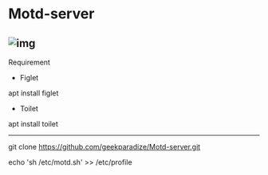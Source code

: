 # Motd-server

![img](https://i.imgur.com/3fkhK0o.png)
------------------------------------------------------
Requirement

- Figlet

 apt install figlet

- Toilet

apt install toilet

-----------------------------------------------------


git clone https://github.com/geekparadize/Motd-server.git

echo 'sh /etc/motd.sh' >> /etc/profile

